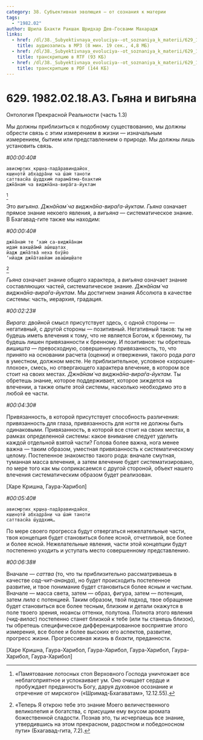 ```yaml
---
category: 38. Субъективная эволюция — от сознания к материи
tags:
  - "1982.02"
author: Шрила Бхакти Ракшак Шридхар Дев-Госвами Махарадж
links:
  - href: /dl/38._Subyektivnaya_evoluciya--ot_soznaniya_k_materii/629_1982.02.18.A3_SridharMj_Gyana_i_vigyana.mp3
    title: аудиозапись в MP3 (8 мин. 19 сек., 4,8 МБ)
  - href: /dl/38._Subyektivnaya_evoluciya--ot_soznaniya_k_materii/629_1982.02.18.A3_SridharMj_Gyana_i_vigyana.rtf
    title: транскрипцию в RTF (93 КБ)
  - href: /dl/38._Subyektivnaya_evoluciya--ot_soznaniya_k_materii/629_1982.02.18.A3_SridharMj_Gyana_i_vigyana.pdf
    title: транскрипцию в PDF (144 КБ)
---
```


# 629. 1982.02.18.A3. Гьяна и вигьяна

Онтология Прекрасной Реальности (часть 1.3)

Мы должны приблизиться к подобному существованию, мы должны обрести связь с этим измерением в жизни — изначальным измерением, бытием или представлением о природе. Мы должны лишь установить связь.

*#00:00:40#*

    ависмр̣тих̣ кр̣ш̣н̣а-пада̄равиндайох̣
    кш̣ин̣отй абхадра̄н̣и ча ш́ам̇ таноти
    саттвасйа ш́уддхим̇ парама̄тма-бхактим̇
    джн̃а̄нам̇ ча виджн̃а̄на-вира̄га-йуктам
[^_ftn1]

Это *вигьяна*. *Джн̃а̄нам̇ ча виджн̃а̄на-вира̄га-йуктам*. *Гьяна* означает прямое знание некоего явления, а *вигьяна* — систематическое знание. В Бхагавад-гите также мы находим:

*#00:00:40#*

    джн̃а̄нам̇ те ‘хам̇ са-виджн̃а̄нам
    идам̇ вакш̣йа̄мй аш́еш̣атах̣
    йадж джн̃а̄тва̄ неха бхӯйо
    ‘нйадж джн̃а̄тавйам аваш́иш̣йате
[^_ftn2]

*Гьяна* означает знание общего характера, а *вигьяна* означает знание составляющих частей, систематическое знание. *Джн̃а̄нам̇ ча виджн̃а̄на-вира̄га-йуктам*. Мы достигнем знания Абсолюта в качестве системы: часть, иерархия, градация.

*#00:02:23#*

*Вирага*: двойной смысл присутствует здесь, с одной стороны — негативный, с другой стороны — позитивный. Негативный таков: ты не будешь иметь влечения к тому, что не является Богом, к бренному, ты будешь лишен привязанности к бренному. И позитивное: ты обретешь *вишишта* — превосходную, совершенную привязанность, то, что принято на основании расчета (оценки) и отвержения, такого рода *рага* в уместном, должном месте. Не приблизительное, условное «хорошее-плохое», смесь, но отвергающего характера влечение, в котором все стоит на своих местах. *Джн̃а̄нам̇ ча виджн̃а̄на-вира̄га-йуктам*. Ты обретешь знание, которое поддерживает, которое зиждется на влечении, а также опыте этой системы, насколько необходимо это в любой ее части.

*#00:04:30#*

Привязанность, в которой присутствует способность различения: привязанность для глаза, привязанность для ногтя не должны быть одинаковыми. Привязанность, в которой все стоит на своих местах, в рамках определенной системы: какое внимание следует уделить каждой отдельной взятой части? Голова более важна, нога менее важна — таким образом, уместная привязанность к систематическому целому. Постепенное знакомство такого рода: вначале смутная, туманная масса влечения, а затем влечение будет систематизировано, по мере того как мы соприкасаемся с другой стороной, объект нашего влечения систематическим образом будет реализован.

[Харе Кришна, Гаура-Харибол]

*#00:05:40#*

    ависмр̣тих̣ кр̣ш̣н̣а-пада̄равиндайох̣
    кш̣ин̣отй абхадра̄н̣и ча ш́ам̇ таноти
    саттвасйа ш́уддхим̇…

По мере своего прогресса будут отвергаться нежелательные части, твоя концепция будет становиться более ясной, отчетливой, все более и более ясной. Нежелательные явления, части этой концепции будут постепенно уходить и уступать место совершенному представлению.

*#00:06:38#*

Вначале — *саттва* (то, что ты приблизительно рассматриваешь в качестве *сад-чит-ананда*), но будет происходить постепенное развитие, и твое понимание будет становиться более ясным и чистым. Вначале — масса света, затем — образ, фигура, затем — потенция, затем *лила* с потенцией. Таким образом, твой подход, твое обращение будет становиться все более тесным, близким и детали окажутся в поле твоего зрения, нюансы оттенки, полутона. Полнота этого явления (*чид-вилас*) постепенно станет близкой к тебе (или ты станешь близок), ты обретешь специфическое дифференцированное восприятие этого измерения, все более и более высоких его аспектов, развитие, прогресс жизни. Прогрессивная жизнь в *бхакти*, преданности.

[Харе Кришна, Гаура-Харибол, Гаура-Харибол, Гаура-Харибол, Гаура-Харибол, Гаура-Харибол]



[^_ftn1]: «Памятование лотосных стоп Верховного Господа уничтожает все неблагоприятное и успокаивает ум. Оно очищает сердце и пробуждает преданность Богу, даруя духовное осознание и отречение от мирского» («Шримад-Бхагаватам», 12.12.55).

[^_ftn2]: «Теперь Я открою тебе это знание Моего величественного великолепия и богатства, с присущим ему вкусом аромата божественной сладости. Познав это, ты исчерпаешь все знание, утвердившись на этом прекрасном, радостном и победоносном пути» (Бхагавад-гита, 7.2).

